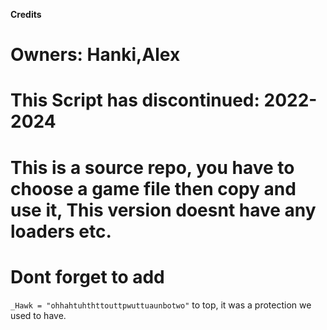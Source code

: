 **Credits**
# Owners: Hanki,Alex
# This Script has discontinued: 2022-2024
# This is a source repo, you have to choose a game file then copy and use it, This version doesnt have any loaders etc.
# Dont forget to add
``` _Hawk = "ohhahtuhthttouttpwuttuaunbotwo" ``` 
to top, it was a protection we used to have.